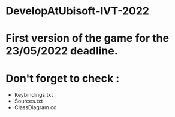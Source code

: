 # DevelopAtUbisoft-IVT-2022

# First version of the game for the 23/05/2022 deadline.

# Don't forget to check :
- Keybindings.txt
- Sources.txt
- ClassDiagram.cd
